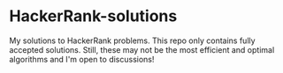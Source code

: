 # HackerRank-solutions
My solutions to HackerRank problems.
This repo only contains fully accepted solutions. Still, these may not be the most efficient and optimal algorithms and I'm open to discussions!
